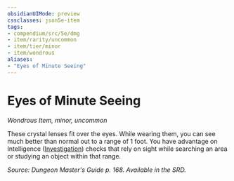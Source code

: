 ```yaml
---
obsidianUIMode: preview
cssclasses: json5e-item
tags:
- compendium/src/5e/dmg
- item/rarity/uncommon
- item/tier/minor
- item/wondrous
aliases: 
- "Eyes of Minute Seeing"
---
```

# Eyes of Minute Seeing
*Wondrous Item, minor, uncommon*  


These crystal lenses fit over the eyes. While wearing them, you can see much better than normal out to a range of 1 foot. You have advantage on Intelligence ([Investigation](rules/skills.md#Investigation)) checks that rely on sight while searching an area or studying an object within that range.

*Source: Dungeon Master's Guide p. 168. Available in the SRD.*